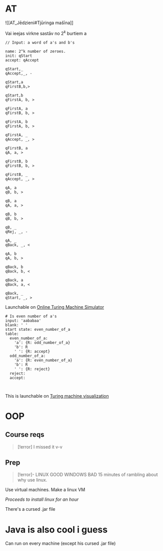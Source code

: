 # AT

![[AT_Jēdzieni#Tjūringa mašīna]]

Vai ieejas virkne sastāv no $2^k$ burtiem a

```
// Input: a word of a's and b's

name: 2^k number of zeroes.
init: qStart
accept: qAccept

qStart,_
qAccept,_, -

qStart,a
qFirstB,b,>

qStart,b
qFirstA, b, >

qFirstA, a
qFirstB, b, >

qFirstA, b
qFirstA, b, >

qFirstA, _
qAccept, _, >

qFirstB, a
qA, a, >

qFirstB, b
qFirstB, b, >

qFirstB, _
qAccept, _, >

qA, a
qB, b, >

qB, a
qA, a, >

qB, b
qB, b, >

qB, _
qRej, _, -

qA, _
qBack, _, <

qA, b
qA, b, >

qBack, b
qBack, b, <

qBack, a
qBack, a, <

qBack, _
qStart, _, >
```
Launchable on [Online Turing Machine Simulator](https://turingmachinesimulator.com/)

```
# Is even number of a's
input: 'aababaa'
blank: ' '
start state: even_number_of_a
table:
  even_number_of_a:
    'a': {R: odd_number_of_a}
    'b': R
    ' ': {R: accept}
  odd_number_of_a:
    'a': {R: even_number_of_a}
    'b': R
    ' ': {R: reject}
  reject:
  accept:
  
    
```
This is launchable on [Turing machine visualization](https://turingmachine.io/)


# OOP

## Course reqs

>[!error] I missed it v-v


## Prep

>[!error]- LINUX GOOD WINDOWS BAD
>15 minutes of rambling about why use linux.

Use virtual machines.
Make a linux VM

*Proceeds to install linux for an hour*

There's a cursed .jar file

# Java is also cool i guess

Can run on every machine (except his cursed .jar file)

